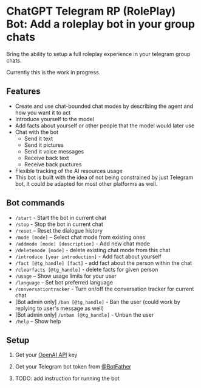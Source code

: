 # **ChatGPT Telegram RP (RolePlay) Bot**: Add a roleplay bot in your group chats

Bring the ability to setup a full roleplay experience in your telegram group chats.

Currently this is the work in progress.

## Features
- Create and use chat-bounded chat modes by describing the agent and how you want it to act
- Introduce yourself to the model
- Add facts about yourself or other people that the model would later use
- Chat with the bot
    - Send it text
    - Send it pictures
    - Send it voice messages
    - Receive back text
    - Receive back puctures
- Flexible tracking of the AI resources usage
- This bot is built with the idea of not being constrained by just Telegram bot, it could be adapted for most other platforms as well.

## Bot commands
- `/start` - Start the bot in current chat
- `/stop` - Stop the bot in current chat
- `/reset` – Reset the dialogue history
- `/mode [mode]` – Select chat mode from existing ones
- `/addmode [mode] [description]` - Add new chat mode
- `/deletemode [mode]` - delete existing chat mode from this chat
- `/introduce [your introduction]` - Add fact about yourself
- `/fact [@tg_handle] [fact]` - add fact about the person within the chat
- `/clearfacts [@tg_handle]` - delete facts for given person
- `/usage` – Show usage limits for your user
- `/language` - Set bot preferred language
- `/conversationtracker` - Turn on/off the conversation tracker for current chat
- [Bot admin only] `/ban [@tg_handle]` - Ban the user (could work by replying to user's message as well)
- [Bot admin only] `/unban [@tg_handle]` - Unban the user
- `/help` – Show help

## Setup
1. Get your [OpenAI API](https://openai.com/api/) key

2. Get your Telegram bot token from [@BotFather](https://t.me/BotFather)

3. TODO: add instruction for running the bot
